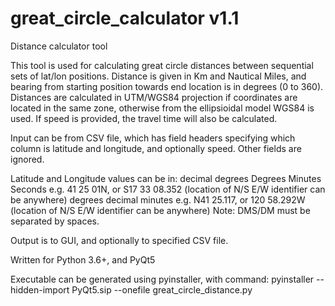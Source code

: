 # great_circle_calculator v1.1

Distance calculator tool

This tool is used for calculating great circle distances between sequential sets of lat/lon positions.
Distance is given in Km and Nautical Miles, and bearing from starting position towards end location is
in degrees (0 to 360). Distances are calculated in UTM/WGS84 projection if coordinates are located in the
same zone, otherwise from the ellipsioidal model WGS84 is used. If speed is provided, the travel time will
also be calculated.

Input can be from CSV file, which has field headers specifying which column is latitude and longitude, 
and optionally speed. Other fields are ignored.

Latitude and Longitude values can be in:
    decimal degrees
    Degrees Minutes Seconds e.g.  41 25 01N, or S17 33 08.352 (location of N/S E/W identifier can be anywhere)
    degrees decimal minutes e.g. N41 25.117, or 120 58.292W (location of N/S E/W identifier can be anywhere)
Note: DMS/DM must be separated by spaces.

Output is to GUI, and optionally to specified CSV file.

Written for Python 3.6+, and PyQt5

Executable can be generated using pyinstaller, with command:
pyinstaller --hidden-import PyQt5.sip --onefile great_circle_distance.py
